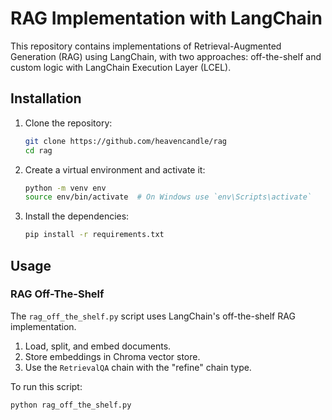 # RAG Implementation with LangChain

This repository contains implementations of Retrieval-Augmented Generation (RAG) using LangChain, with two approaches: off-the-shelf and custom logic with LangChain Execution Layer (LCEL).

## Installation

1. Clone the repository:

    ```bash
    git clone https://github.com/heavencandle/rag
    cd rag
    ```

2. Create a virtual environment and activate it:

    ```bash
    python -m venv env
    source env/bin/activate  # On Windows use `env\Scripts\activate`
    ```

3. Install the dependencies:

    ```bash
    pip install -r requirements.txt
    ```

## Usage

### RAG Off-The-Shelf

The `rag_off_the_shelf.py` script uses LangChain's off-the-shelf RAG implementation.

1. Load, split, and embed documents.
2. Store embeddings in Chroma vector store.
3. Use the `RetrievalQA` chain with the "refine" chain type.

To run this script:

```bash
python rag_off_the_shelf.py
